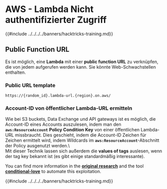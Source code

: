 # AWS - Lambda Nicht authentifizierter Zugriff

{{#include ../../../../banners/hacktricks-training.md}}

## Public Function URL

Es ist möglich, eine **Lambda** mit einer **public function URL** zu verknüpfen, die von jedem aufgerufen werden kann. Sie könnte Web-Schwachstellen enthalten.

### Public URL template
```
https://{random_id}.lambda-url.{region}.on.aws/
```
### Account-ID von öffentlicher Lambda-URL ermitteln

Wie bei S3 buckets, Data Exchange und API gateways ist es möglich, die Account-ID eines Accounts auszulesen, indem man den **`aws:ResourceAccount`** **Policy Condition Key** von einer öffentlichen Lambda-URL missbraucht. Dies geschieht, indem die Account-ID Zeichen für Zeichen ermittelt wird, indem Wildcards im **`aws:ResourceAccount`**-Abschnitt der Policy ausgenutzt werden.\  
Mit dieser Technik lassen sich außerdem die **values of tags** auslesen, wenn der tag key bekannt ist (es gibt einige standardmäßig interessante).

You can find more information in the [**original research**](https://blog.plerion.com/conditional-love-for-aws-metadata-enumeration/) and the tool [**conditional-love**](https://github.com/plerionhq/conditional-love/) to automate this exploitation.

{{#include ../../../../banners/hacktricks-training.md}}
